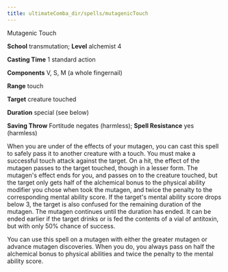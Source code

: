 ```yaml
---
title: ultimateComba_dir/spells/mutagenicTouch
---
```

Mutagenic Touch

**School** transmutation; **Level** alchemist 4

**Casting Time** 1 standard action

**Components** V, S, M (a whole fingernail)

**Range** touch

**Target** creature touched

**Duration** special (see below)

**Saving Throw** Fortitude negates (harmless); **Spell Resistance** yes (harmless)

When you are under of the effects of your mutagen, you can cast this spell to safely pass it to another creature with a touch. You must make a successful touch attack against the target. On a hit, the effect of the mutagen passes to the target touched, though in a lesser form. The mutagen's effect ends for you, and passes on to the creature touched, but the target only gets half of the alchemical bonus to the physical ability modifier you chose when took the mutagen, and twice the penalty to the corresponding mental ability score. If the target's mental ability score drops below 3, the target is also confused for the remaining duration of the mutagen. The mutagen continues until the duration has ended. It can be ended earlier if the target drinks or is fed the contents of a vial of antitoxin, but with only 50% chance of success.

You can use this spell on a mutagen with either the greater mutagen or advance mutagen discoveries. When you do, you always pass on half the alchemical bonus to physical abilities and twice the penalty to the mental ability score.

